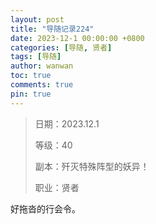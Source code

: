 ```yaml
---
layout: post
title: "导随记录224"
date: 2023-12-1 00:00:00 +0800
categories: [导随, 贤者]
tags: [导随]
author: wanwan
toc: true
comments: true
pin: true
---
```

> 日期：2023.12.1
>
> 等级：40
>
> 副本：歼灭特殊阵型的妖异！
>
> 职业：贤者

好拖沓的行会令。